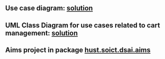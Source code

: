 
## Use case diagram: [solution](./Requirement/usecase.png)

## UML Class Diagram for use cases related to cart management: [solution](./Design/class.png)

## Aims project in package [hust.soict.dsai.aims](./src/hust/soict/dsai/aims)


